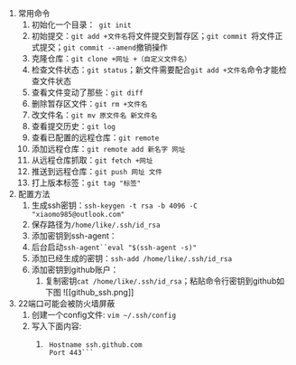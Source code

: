 1. 常用命令
	1. 初始化一个目录：` git init`
	2. 初始提交：`git add +文件名`将文件提交到暂存区；`git commit `将文件正式提交；`git commit --amend`撤销操作
	3. 克隆仓库：`git clone +网址 +（自定义文件名）`
	4. 检查文件状态：`git status`；新文件需要配合`git add +文件名`命令才能检查文件状态
	5. 查看文件变动了那些：`git diff`
	6. 删除暂存区文件：`git rm +文件名`
	7. 改文件名：`git mv 原文件名 新文件名`
	8. 查看提交历史：`git log`
	9. 查看已配置的远程仓库：`git remote`
	10. 添加远程仓库：`git remote add 新名字 网址`
	11. 从远程仓库抓取：`git fetch +网址`
	12. 推送到远程仓库：`git push 网址 文件`
	13. 打上版本标签：`git tag "标签"`
2. 配置方法
	1. 生成ssh密钥：`ssh-keygen -t rsa -b 4096 -C "xiaomo985@outlook.com"`
	2. 保存路径为`/home/like/.ssh/id_rsa`
	3. 添加密钥到ssh-agent：
	4. 后台启动`ssh-agent``eval "$(ssh-agent -s)"`
	5. 添加已经生成的密钥：`ssh-add /home/like/.ssh/id_rsa`
	6. 添加密钥到github账户：
		1. 复制密钥`cat /home/like/.ssh/id_rsa`；粘贴命令行密钥到github如下图
		![[github_ssh.png]]	
3. 22端口可能会被防火墙屏蔽
	1. 创建一个config文件: `vim ~/.ssh/config`
	2. 写入下面内容:
		1. ```Host github.com
			Hostname ssh.github.com
			Port 443```
		